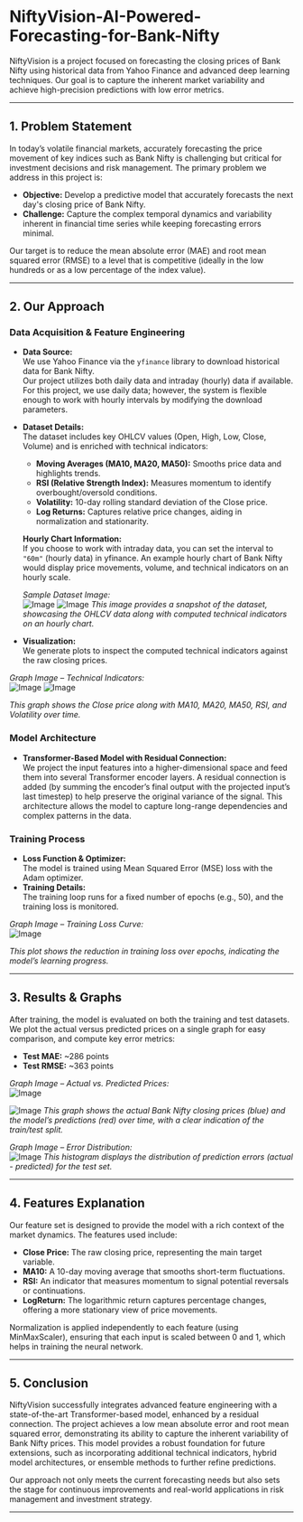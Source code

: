 # NiftyVision-AI-Powered-Forecasting-for-Bank-Nifty

NiftyVision is a project focused on forecasting the closing prices of Bank Nifty using historical data from Yahoo Finance and advanced deep learning techniques. Our goal is to capture the inherent market variability and achieve high-precision predictions with low error metrics.

---

## 1. Problem Statement

In today’s volatile financial markets, accurately forecasting the price movement of key indices such as Bank Nifty is challenging but critical for investment decisions and risk management. The primary problem we address in this project is:

- **Objective:** Develop a predictive model that accurately forecasts the next day's closing price of Bank Nifty.
- **Challenge:** Capture the complex temporal dynamics and variability inherent in financial time series while keeping forecasting errors minimal.

Our target is to reduce the mean absolute error (MAE) and root mean squared error (RMSE) to a level that is competitive (ideally in the low hundreds or as a low percentage of the index value).

---

## 2. Our Approach

### Data Acquisition & Feature Engineering
- **Data Source:**  
  We use Yahoo Finance via the `yfinance` library to download historical data for Bank Nifty.  
  Our project utilizes both daily data and intraday (hourly) data if available. For this project, we use daily data; however, the system is flexible enough to work with hourly intervals by modifying the download parameters.

- **Dataset Details:**  
  The dataset includes key OHLCV values (Open, High, Low, Close, Volume) and is enriched with technical indicators:
  - **Moving Averages (MA10, MA20, MA50):** Smooths price data and highlights trends.
  - **RSI (Relative Strength Index):** Measures momentum to identify overbought/oversold conditions.
  - **Volatility:** 10-day rolling standard deviation of the Close price.
  - **Log Returns:** Captures relative price changes, aiding in normalization and stationarity.
  
  **Hourly Chart Information:**  
  If you choose to work with intraday data, you can set the interval to `"60m"` (hourly data) in yfinance. An example hourly chart of Bank Nifty would display price movements, volume, and technical indicators on an hourly scale.
  
  *Sample Dataset Image:*  
  ![Image](https://github.com/user-attachments/assets/faa50780-2c06-4787-a284-57d898a9b3e0)
  ![Image](https://github.com/user-attachments/assets/fc76552f-5078-481a-854e-58992ad08531)
  _This image provides a snapshot of the dataset, showcasing the OHLCV data along with computed technical indicators on an hourly chart._

- **Visualization:**  
  We generate plots to inspect the computed technical indicators against the raw closing prices.
  
*Graph Image – Technical Indicators:*  
![Image](https://github.com/user-attachments/assets/ca67c81d-7ca2-4a2a-b381-72e38defda34)
![Image](https://github.com/user-attachments/assets/e74e387d-b623-4417-b465-8c95e1eaa6e2)

_This graph shows the Close price along with MA10, MA20, MA50, RSI, and Volatility over time._

### Model Architecture
- **Transformer-Based Model with Residual Connection:**  
  We project the input features into a higher-dimensional space and feed them into several Transformer encoder layers. A residual connection is added (by summing the encoder’s final output with the projected input’s last timestep) to help preserve the original variance of the signal. This architecture allows the model to capture long-range dependencies and complex patterns in the data.
  
### Training Process
- **Loss Function & Optimizer:**  
  The model is trained using Mean Squared Error (MSE) loss with the Adam optimizer.
- **Training Details:**  
  The training loop runs for a fixed number of epochs (e.g., 50), and the training loss is monitored.
  
*Graph Image – Training Loss Curve:*  
![Image](https://github.com/user-attachments/assets/c787515a-2c70-48b1-a617-2226dedde2bc)

_This plot shows the reduction in training loss over epochs, indicating the model’s learning progress._

---

## 3. Results & Graphs

After training, the model is evaluated on both the training and test datasets. We plot the actual versus predicted prices on a single graph for easy comparison, and compute key error metrics:

- **Test MAE:** ~286 points  
- **Test RMSE:** ~363 points

*Graph Image – Actual vs. Predicted Prices:*  
![Image](https://github.com/user-attachments/assets/818579de-9578-4b79-89ab-e19a752b9305)

![Image](https://github.com/user-attachments/assets/7b67aed5-36d3-48dd-8cd8-0be81382f913) 
_This graph shows the actual Bank Nifty closing prices (blue) and the model’s predictions (red) over time, with a clear indication of the train/test split._

*Graph Image – Error Distribution:*  
![Image](https://github.com/user-attachments/assets/86a0a019-7a9b-4b29-900c-07a869be7604)
_This histogram displays the distribution of prediction errors (actual - predicted) for the test set._

---

## 4. Features Explanation

Our feature set is designed to provide the model with a rich context of the market dynamics. The features used include:

- **Close Price:** The raw closing price, representing the main target variable.
- **MA10:** A 10-day moving average that smooths short-term fluctuations.
- **RSI:** An indicator that measures momentum to signal potential reversals or continuations.
- **LogReturn:** The logarithmic return captures percentage changes, offering a more stationary view of price movements.

Normalization is applied independently to each feature (using MinMaxScaler), ensuring that each input is scaled between 0 and 1, which helps in training the neural network.

---

## 5. Conclusion

NiftyVision successfully integrates advanced feature engineering with a state-of-the-art Transformer-based model, enhanced by a residual connection. The project achieves a low mean absolute error and root mean squared error, demonstrating its ability to capture the inherent variability of Bank Nifty prices. This model provides a robust foundation for future extensions, such as incorporating additional technical indicators, hybrid model architectures, or ensemble methods to further refine predictions.

Our approach not only meets the current forecasting needs but also sets the stage for continuous improvements and real-world applications in risk management and investment strategy.

---

